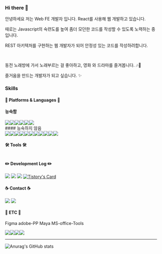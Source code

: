 ### Hi there 👋
<!--
**KIMHUISEUNG/kimhuiseung** is a ✨ _special_ ✨ repository because its `README.md` (this file) appears on your GitHub profile.

Here are some ideas to get you started:

- 🔭 I’m currently working on ...
- 🌱 I’m currently learning ...
- 👯 I’m looking to collaborate on ...
- 🤔 I’m looking for help with ...
- 💬 Ask me about ...
- 📫 How to reach me: ...
- 😄 Pronouns: ...
- ⚡ Fun fact: ...
- shields.io 사용 틀 :<a href="버튼을 눌렀을 때 이동할 링크" target="_blank"><img src="https://img.shields.io/badge/뱃지레이블-배경색?style=뱃지모양&logo=로고&logoColor=로고색상"/></a>
  한글 부분을 바꾸면 됨

- 이미지 추가하기 사이즈 바꿈 포함
<img src="https://github.com/KIMHUISEUNG/kimhuiseung/assets/83748337/6f3a39f9-26ff-4564-a198-bc164fc11eaa" width="50" height="50"/>

-bookmark 만들기 참고 https://github.com/loosie/github-readme-tistory-card
[![Tistory's Card](https://github-readme-tistory-card.vercel.app/api?name={insert_blogName}&postId={insert_postId})](https://github.com/loosie/github-readme-tistory-card)


-->
<p>안녕하세요 저는 Web FE 개발자 입니다. React를 사용해 웹 개발하고 있습니다.</p>
<p>때로는 Javascript의 숙련도를 높여 좀더 모던한 코드를 작성할 수 있도록 노력하는 중입니다.</p>
<p>REST 아키텍처를 구현하는 웹 개발자가 되어 안정성 있는 코드를 작성하려합니다.</p>
<br>
<p>동전 노래방에 가서 노래부르는 걸 좋아하고, 영화 와 드라마를 즐겨봅니다. 🎶🍿</p>
<p>즐거움을 만드는 개발자가 되고 싶습니다. ✨</p>

### Skills
#### 🧩 Platforms & Languages 🧩
#### 능숙함
<div style="display:flex; flex-direction:row;">
  <img src="https://img.shields.io/badge/JavaScript-FFE600?style=for-the-badge&logo=storyblok&logoColor=FFF"/>
  <img src="https://img.shields.io/badge/React-238AC3?style=for-the-badge&logo=storyblok&logoColor=FFF"/>
  <img src="https://img.shields.io/badge/Linux-FF2828?style=for-the-badge&logo=storyblok&logoColor=FFF"/>
  <img src="https://img.shields.io/badge/HTML-FF6D1B?style=for-the-badge&logo=storyblok&logoColor=FFF"/>
  <img src="https://img.shields.io/badge/CSS-0F6595?style=for-the-badge&logo=storyblok&logoColor=FFF"/>
  <img src="https://img.shields.io/badge/TypeScript-5FB3E2?style=for-the-badge&logo=storyblok&logoColor=FFF"/>
</div>
#### 능숙하지 않음 <Once I've used/>
<div style="display:flex; flex-direction:row;">
  <img src="https://img.shields.io/badge/Java-0087D2?style=for-the-badge&logo=storyblok&logoColor=FFF"/>
  <img src="https://img.shields.io/badge/Python-0087D2?style=for-the-badge&logo=storyblok&logoColor=FFF"/>
  <img src="https://img.shields.io/badge/Bootstrap-BE37D4?style=for-the-badge&logo=storyblok&logoColor=FFF"/>
  <img src="https://img.shields.io/badge/AndoidStudio-00D32F?style=for-the-badge&logo=storyblok&logoColor=FFF"/>
  <img src="https://img.shields.io/badge/AmmazonAWS-09082E?style=for-the-badge&logo=storyblok&logoColor=FFF"/>
  <img src="https://img.shields.io/badge/K8S-030093?style=for-the-badge&logo=storyblok&logoColor=FFF"/>
  <img src="https://img.shields.io/badge/Docker-0300dd?style=for-the-badge&logo=storyblok&logoColor=FFF"/>
  <img src="https://img.shields.io/badge/CentOS-FF1B1B?style=for-the-badge&logo=storyblok&logoColor=FFF"/>
  <img src="https://img.shields.io/badge/MySQL-0087D2?style=for-the-badge&logo=storyblok&logoColor=FFF"/>
  <img src="https://img.shields.io/badge/Jenkins-9F7DFF?style=for-the-badge&logo=storyblok&logoColor=FFF"/>
  <img src="https://img.shields.io/badge/Node.js-009220?style=for-the-badge&logo=storyblok&logoColor=FFF"/>
</div>

#### 🛠 Tools 🛠
<div style="display:flex; flex-direction:row;"></div>

#### ✏️ Development Log ✏️
<a href="https://codinghatso.tistory.com/" target="_blank"><img src="https://img.shields.io/badge/Blog-23C346?style=for-the-badge&logo=storyblok&logoColor=FFF"/></a>
<a href="https://www.instagram.com/coding_hatso/" target="_blank"><img src="https://img.shields.io/badge/Instagram-AD23C3?style=for-the-badge&logo=instagram&logoColor=FFF"/></a>
<a href="https://funky-reaper-20b.notion.site/Career-c1841963d6684eb698e621dddcbaf9f4?pvs=4" target="_blank"><img src="https://img.shields.io/badge/Notion-1d1d1d.svg?style=for-the-badge&logo=Notion&logoColor=FFF"/></a>
[![Tistory's Card](https://github-readme-tistory-card.vercel.app/api?name=codinghatso&theme=default)](https://codinghatso.tistory.com/)
#### ☕️ Contact ☕️
<a href="mailto:mmorpg3636@naver.com" target="_blank"><img src="https://img.shields.io/badge/mmorpg3636@naver.com-238AC3?style=for-the-badge&logo=gmail&logoColor=FFF"/></a>
<a href="https://www.instagram.com/coding_hatso/" target="_blank"><img src="https://img.shields.io/badge/Instagram-AD23C3?style=for-the-badge&logo=instagram&logoColor=FFF"/></a>

#### 🎨 ETC 🎨
Figma adobe-PP Maya MS-office-Tools
<div style="display:flex; flex-direction:row;">
  <img src="https://img.shields.io/badge/Figma-d1d1d1?style=for-the-badge&logo=storyblok&logoColor=FFF"/>
  <img src="https://img.shields.io/badge/AdobePP-A719BE?style=for-the-badge&logo=storyblok&logoColor=FFF"/>
  <img src="https://img.shields.io/badge/Maya-0FE1D5?style=for-the-badge&logo=storyblok&logoColor=FFF"/>
  <img src="https://img.shields.io/badge/MS Office Tools-35B6FF?style=for-the-badge&logo=storyblok&logoColor=FFF"/>
</div>

- - -
![Anurag's GitHub stats](https://github-readme-stats.vercel.app/api?username=kimhuiseung&show_icons=true&theme=moltack)
